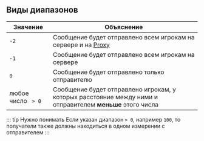 ## Виды диапазонов

| Значение           | Объяснение                                                                                                |
|--------------------|-----------------------------------------------------------------------------------------------------------|
| `-2`               | Сообщение будет отправлено всем игрокам на сервере и на [Proxy](/ru/config/plugin/#proxy)                 |
| `-1`               | Сообщение будет отправлено всем игрокам на сервере                                                        |
| `0`                | Сообщение будет отправлено только отправителю                                                             |
| любое число ` > 0` | Сообщение будет отправлено игрокам, у которых расстояние между ними и отправителем **меньше** этого числа |

::: tip Нужно понимать
Если указан диапазон `> 0`, например `100`, то получатели также должны находиться в одном измерении с отправителем
:::